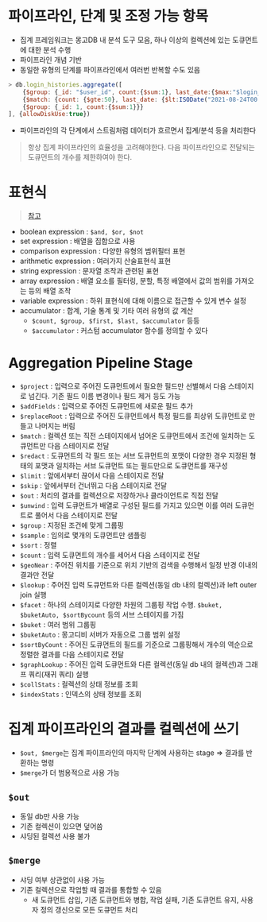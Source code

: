 # 파이프라인, 단계 및 조정 가능 항목
- 집계 프레임워크는 몽고DB 내 분석 도구 모음, 하나 이상의 컬렉션에 있는 도큐먼트에 대한 분석 수행
- 파이프라인 개념 기반
- 동일한 유형의 단계를 파이프라인에서 여러번 반복할 수도 있음
```javascript
> db.login_histories.aggregate([
    {$group: {_id: "$user_id", count:{$sum:1}, last_date:{$max:"$login_date"}}},
    {$match: {count: {$gte:50}, last_date: {$lt:ISODate("2021-08-24T00:00:00")}}},
    {$group: {_id: 1, count:{$sum:1}}}
], {allowDiskUse:true})
```
- 파이프라인의 각 단계에서 스트림처럼 데이터가 흐르면서 집계/분석 등을 처리한다

> 항상 집계 파이프라인의 효율성을 고려해야한다. 다음 파이프라인으로 전달되는 도큐먼트의 개수를 제한하여야 한다.

# 표현식
> [참고](https://docs.mongodb.com/manual/meta/aggregation-quick-reference/#std-label-aggregation-expressions])
- boolean expression : `$and, $or, $not`
- set expression : 배열을 집합으로 사용 
- comparison expression : 다양한 유형의 범위필터 표현
- arithmetic expression : 여러가지 산술표현식 표현
- string expression : 문자열 조작과 관련된 표현
- array expression : 배열 요소를 필터링, 분할, 특정 배열에서 값의 범위를 가져오는 등의 배열 조작
- variable expression : 하위 표현식에 대해 이름으로 접근할 수 있게 변수 설정
- accumulator : 합계, 기술 통계 및 기타 여러 유형의 값 계산
  - `$count, $group, $first, $last, $accumulator` 등등
  - `$accumulator` : 커스텀 accumulator 함수를 정의할 수 있다

# Aggregation Pipeline Stage
- `$project` : 입력으로 주어진 도큐먼트에서 필요한 필드만 선별해서 다음 스테이지로 넘긴다. 기존 필드 이름 변경이나 필드 제거 등도 가능
- `$addFields` : 입력으로 주어진 도큐먼트에 새로운 필드 추가
- `$replaceRoot` : 입력으로 주어진 도큐먼트에서 특정 필드를 최상위 도큐먼트로 만들고 나머지는 버림
- `$match` : 컬렉션 또는 직전 스테이지에서 넘어온 도큐먼트에서 조건에 일치하는 도큐먼트만 다음 스테이지로 전달
- `$redact` : 도큐먼트의 각 필드 또는 서브 도큐먼트의 포맷이 다양한 경우 지정된 형태의 포맷과 일치하는 서브 도큐먼트 또는 필드만으로 도큐먼트를 재구성
- `$limit` : 앞에서부터 끊어서 다음 스테이지로 전달
- `$skip` : 앞에서부터 건너뛰고 다음 스테이지로 전달
- `$out` : 처리의 결과를 컬렉션으로 저장하거나 클라이언트로 직접 전달
- `$unwind` : 입력 도큐먼트가 배열로 구성된 필드를 가지고 있으면 이를 여러 도큐먼트로 풀어서 다음 스테이지로 전달
- `$group` : 지정된 조건에 맞게 그룹핑
- `$sample` : 임의로 몇개의 도큐먼트만 샘플링
- `$sort` : 정렬
- `$count` : 입력 도큐먼트의 개수를 세어서 다음 스테이지로 전달
- `$geoNear` : 주어진 위치를 기준으로 위치 기반의 검색을 수행해서 일정 반경 이내의 결과만 전달
- `$lookup` : 주어진 입력 도큐먼트와 다른 컬렉션(동일 db 내의 컬렉션)과 left outer join 실행
- `$facet` : 하나의 스테이지로 다양한 차원의 그룹핑 작업 수행. `$buket, $buketAuto, $sortBycount` 등의 서브 스테이지를 가짐
- `$buket` : 여러 범위 그룹핑
- `$buketAuto` : 몽고디비 서버가 자동으로 그룹 범위 설정
- `$sortByCount` : 주어진 도큐먼트의 필드를 기준으로 그룹핑해서 개수의 역순으로 정렬한 결과를 다음 스테이지로 전달
- `$graphLookup` : 주어진 입력 도큐먼트와 다른 컬렉션(동일 db 내의 컬렉션)과 그래프 쿼리(재귀 쿼리) 실행
- `$collStats` : 컬렉션의 상태 정보를 조회
- `$indexStats` : 인덱스의 상태 정보를 조회

# 집계 파이프라인의 결과를 컬렉션에 쓰기
- `$out, $merge`는 집계 파이프라인의 마지막 단계에 사용하는 stage => 결과를 반환하는 명령
- `$merge`가 더 범용적으로 사용 가능

## `$out`
- 동일 db만 사용 가능
- 기존 컬렉션이 있으면 덮어씀
- 샤딩된 컬렉션 사용 불가

## `$merge`
- 샤딩 여부 상관없이 사용 가능
- 기존 컬렉션으로 작업할 때 결과를 통합할 수 있음
  - 새 도큐먼트 삽입, 기존 도큐먼트와 병합, 작업 실패, 기존 도큐먼트 유지, 사용자 정의 갱신으로 모든 도큐먼트 처리